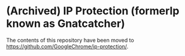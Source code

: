 # (Archived) IP Protection (formerlp known as Gnatcatcher)

The contents of this repository have been moved to https://github.com/GoogleChrome/ip-protection/.
